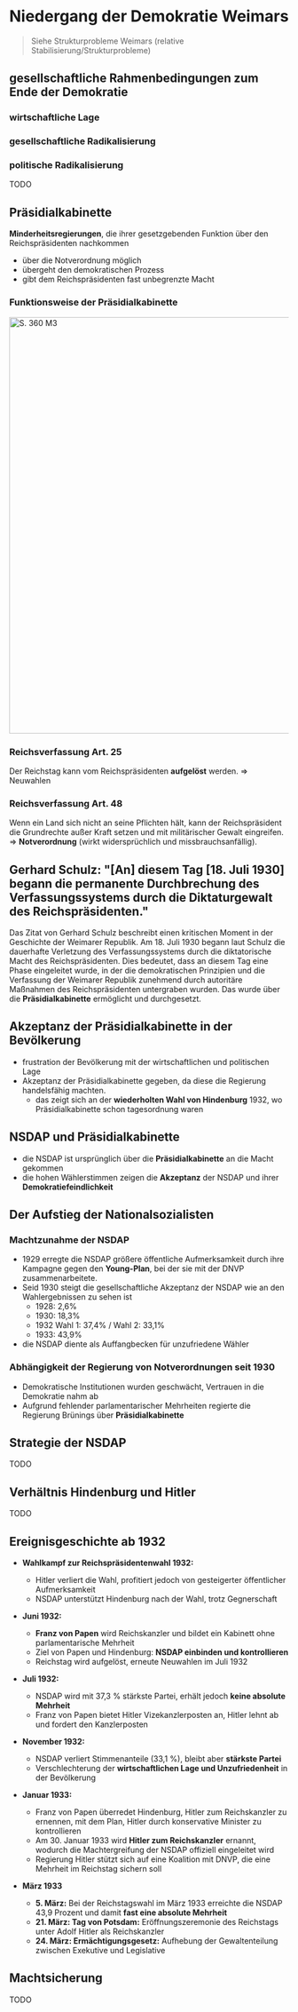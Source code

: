 # Niedergang der Demokratie Weimars

> Siehe Strukturprobleme Weimars (relative Stabilisierung/Strukturprobleme)

## gesellschaftliche Rahmenbedingungen zum Ende der Demokratie

### wirtschaftliche Lage

### gesellschaftliche Radikalisierung

### politische Radikalisierung

TODO

## Präsidialkabinette

**Minderheitsregierungen**, die ihrer gesetzgebenden Funktion über den Reichspräsidenten nachkommen

- über die Notverordnung möglich
- übergeht den demokratischen Prozess
- gibt dem Reichspräsidenten fast unbegrenzte Macht

### Funktionsweise der Präsidialkabinette

<img src="../../../images/Präsidialkabinette.jpg" alt="S. 360 M3" width="750" />

### Reichsverfassung Art. 25

Der Reichstag kann vom Reichspräsidenten **aufgelöst** werden. => Neuwahlen

### Reichsverfassung Art. 48

Wenn ein Land sich nicht an seine Pflichten hält, kann der Reichspräsident die Grundrechte außer Kraft setzen und mit militärischer Gewalt eingreifen. => **Notverordnung** (wirkt widersprüchlich und missbrauchsanfällig).

## Gerhard Schulz: "[An] diesem Tag [18. Juli 1930] begann die permanente Durchbrechung des Verfassungssystems durch die Diktaturgewalt des Reichspräsidenten."

Das Zitat von Gerhard Schulz beschreibt einen kritischen Moment in der Geschichte der Weimarer Republik. Am 18. Juli 1930 begann laut Schulz die dauerhafte Verletzung des Verfassungssystems durch die diktatorische Macht des Reichspräsidenten. Dies bedeutet, dass an diesem Tag eine Phase eingeleitet wurde, in der die demokratischen Prinzipien und die Verfassung der Weimarer Republik zunehmend durch autoritäre Maßnahmen des Reichspräsidenten untergraben wurden. Das wurde über die **Präsidialkabinette** ermöglicht und durchgesetzt.

## Akzeptanz der Präsidialkabinette in der Bevölkerung

- frustration der Bevölkerung mit der wirtschaftlichen und politischen Lage
- Akzeptanz der Präsidialkabinette gegeben, da diese die Regierung handelsfähig machten.
  - das zeigt sich an der **wiederholten Wahl von Hindenburg** 1932, wo Präsidialkabinette schon tagesordnung waren

## NSDAP und Präsidialkabinette

- die NSDAP ist ursprünglich über die **Präsidialkabinette** an die Macht gekommen
- die hohen Wählerstimmen zeigen die **Akzeptanz** der NSDAP und ihrer **Demokratiefeindlichkeit**

## Der Aufstieg der Nationalsozialisten

### Machtzunahme der NSDAP

- 1929 erregte die NSDAP größere öffentliche Aufmerksamkeit durch ihre Kampagne gegen den **Young-Plan**, bei der sie mit der DNVP zusammenarbeitete.
- Seid 1930 steigt die gesellschaftliche Akzeptanz der NSDAP wie an den Wahlergebnissen zu sehen ist
  - 1928: 2,6%
  - 1930: 18,3%
  - 1932 Wahl 1: 37,4% / Wahl 2: 33,1%
  - 1933: 43,9%
- die NSDAP diente als Auffangbecken für unzufriedene Wähler

### Abhängigkeit der Regierung von Notverordnungen seit 1930

- Demokratische Institutionen wurden geschwächt, Vertrauen in die Demokratie nahm ab
- Aufgrund fehlender parlamentarischer Mehrheiten regierte die Regierung Brünings über **Präsidialkabinette**

## Strategie der NSDAP

TODO

## Verhältnis Hindenburg und Hitler

TODO

## Ereignisgeschichte ab 1932

- **Wahlkampf zur Reichspräsidentenwahl 1932:**

  - Hitler verliert die Wahl, profitiert jedoch von gesteigerter öffentlicher Aufmerksamkeit
  - NSDAP unterstützt Hindenburg nach der Wahl, trotz Gegnerschaft

- **Juni 1932:**

  - **Franz von Papen** wird Reichskanzler und bildet ein Kabinett ohne parlamentarische Mehrheit
  - Ziel von Papen und Hindenburg: **NSDAP einbinden und kontrollieren**
  - Reichstag wird aufgelöst, erneute Neuwahlen im Juli 1932

- **Juli 1932:**

  - NSDAP wird mit 37,3 % stärkste Partei, erhält jedoch **keine absolute Mehrheit**
  - Franz von Papen bietet Hitler Vizekanzlerposten an, Hitler lehnt ab und fordert den Kanzlerposten

- **November 1932:**

  - NSDAP verliert Stimmenanteile (33,1 %), bleibt aber **stärkste Partei**
  - Verschlechterung der **wirtschaftlichen Lage und Unzufriedenheit** in der Bevölkerung

- **Januar 1933:**

  - Franz von Papen überredet Hindenburg, Hitler zum Reichskanzler zu ernennen, mit dem Plan, Hitler durch konservative Minister zu kontrollieren
  - Am 30. Januar 1933 wird **Hitler zum Reichskanzler** ernannt, wodurch die Machtergreifung der NSDAP offiziell eingeleitet wird
  - Regierung Hitler stützt sich auf eine Koalition mit DNVP, die eine Mehrheit im Reichstag sichern soll

- **März 1933**

  - **5. März:** Bei der Reichstagswahl im März 1933 erreichte die NSDAP 43,9 Prozent und damit **fast eine absolute Mehrheit**
  - **21. März: Tag von Potsdam:** Eröffnungszeremonie des Reichstags unter Adolf Hitler als Reichskanzler
  - **24. März: Ermächtigungsgesetz:** Aufhebung der Gewaltenteilung zwischen Exekutive und Legislative

## Machtsicherung

TODO
